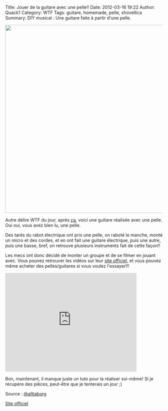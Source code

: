 Title: Jouer de la guitare avec une pelle!!
Date: 2012-03-16 19:22
Author: Quack1
Category: WTF
Tags: guitare, homemade, pelle, shovellica
Summary: DIY musical : Une guitare faite à partir d'une pelle.

<div align=center><img src="static/upload/shovellica.png" width="600" align=center /></div>

Autre délire WTF du jour, après [ça][], voici une guitare réalisée avec
une pelle. Oui oui, vous avez bien lu, une pelle.

Des tarés du rabot électrique ont pris une pelle, on raboté le manche,
monté un micro et des cordes, et en ont fait une guitare électrique,
puis une autre, puis une basse, bref, on retrouve plusieurs instruments
fait de cette façon!!

Les mecs ont donc décidé de monter un groupe et de se filmer en jouant
avec. Vous pouvez retrouver les vidéos sur leur [site officiel][], et
vous pouvez même acheter des pelles/guitares si vous voulez l'essayer!!!

<iframe width="420" height="315" src="http://www.youtube.com/embed/tc6gv-fbUDs" frameborder="0" allowfullscreen></iframe>

Bon, maintenant, il manque juste un tuto pour la réaliser soi-même! Si
je récupère des pièces, peut-être que je tenterais un jour ;)

Source : [@alttaborg][]

[Site officiel][site officiel]

  [ça]: http://quack1.wordpress.com/2012/03/16/10h-de-respiration-de-dark-vador/ "10h de respiration de Dark Vador"
  [site officiel]: http://www.shovellica.com/ "http://www.shovellica.com/"
  [@alttaborg]: https://twitter.com/#!/alttaborg/status/180714599757258754 "@alttaborg"
